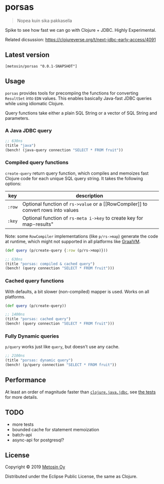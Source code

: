 # porsas

> Nopea kuin sika pakkasella

Spike to see how fast we can go with Clojure + JDBC. Highly Experimental.

Related dicsussion: https://clojureverse.org/t/next-jdbc-early-access/4091

## Latest version

```
[metosin/porsas "0.0.1-SNAPSHOT"]
```

## Usage

`porsas` provides tools for precompiing the functions for converting `ResultSet` into `EDN` values. This enables basically Java-fast JDBC queries while using idiomatic Clojure.

Query functions take either a plain SQL String or a vector of SQL String and parameters.

### A Java JDBC query

```clj
;; 630ns
(title "java")
(bench! (java-query connection "SELECT * FROM fruit"))
```

### Compiled query functions

`create-query` return query function, which compiles and memoizes fast Clojure code for each unique SQL query string. It takes the following options:

| key           | description |
| --------------|-------------|
| `:row`        | Optional function of `rs->value` or a [[RowCompiler]] to convert rows into values
| `:key`        | Optional function of `rs-meta i->key` to create key for map-results"

Note: some `RowCompiler` implementations (like `p/rs->map`) generate the code at runtime, which might not supported in all platforms like [GraalVM](https://www.graalvm.org/).

```clj
(def query (p/create-query {:row (p/rs->map)}))

;; 630ns
(title "porsas: compiled & cached query")
(bench! (query connection "SELECT * FROM fruit")))
```

### Cached query functions

With defaults, a bit slower (non-compiled) mapper is used. Works on all platforms.

```clj
(def query (p/create-query))

;; 1400ns
(title "porsas: cached query")
(bench! (query connection "SELECT * FROM fruit")))
```

### Fully Dynamic queries

`p/query` works just like `query`, but doesn't use any cache.

```clj
;; 2100ns
(title "porsas: dynamic query")
(bench! (p/query connection "SELECT * FROM fruit"))
```

## Performance

At least an order of magnitude faster than [`clojure.java.jdbc`](https://github.com/clojure/java.jdbc), see [the tests](https://github.com/metosin/porsas/blob/master/test/porsas/core_test.clj) for more details.

## TODO

* more tests
* bounded cache for statement memoization
* batch-api
* async-api for postgresql?

## License

Copyright © 2019 [Metosin Oy](http://www.metosin.fi)

Distributed under the Eclipse Public License, the same as Clojure.
